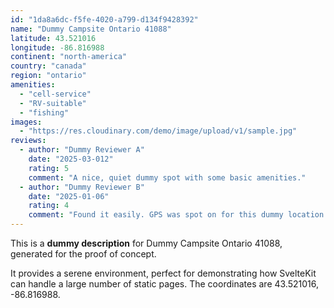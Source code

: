 ```yaml
---
id: "1da8a6dc-f5fe-4020-a799-d134f9428392"
name: "Dummy Campsite Ontario 41088"
latitude: 43.521016
longitude: -86.816988
continent: "north-america"
country: "canada"
region: "ontario"
amenities:
  - "cell-service"
  - "RV-suitable"
  - "fishing"
images:
  - "https://res.cloudinary.com/demo/image/upload/v1/sample.jpg"
reviews:
  - author: "Dummy Reviewer A"
    date: "2025-03-012"
    rating: 5
    comment: "A nice, quiet dummy spot with some basic amenities."
  - author: "Dummy Reviewer B"
    date: "2025-01-06"
    rating: 4
    comment: "Found it easily. GPS was spot on for this dummy location."
---
```


This is a **dummy description** for Dummy Campsite Ontario 41088, generated for the proof of concept.

It provides a serene environment, perfect for demonstrating how SvelteKit can handle a large number of static pages. The coordinates are 43.521016, -86.816988.
